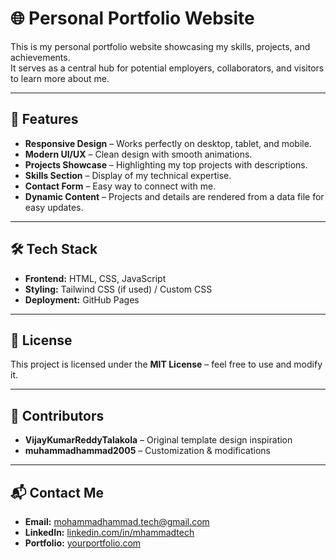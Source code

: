 # 🌐 Personal Portfolio Website

This is my personal portfolio website showcasing my skills, projects, and achievements.  
It serves as a central hub for potential employers, collaborators, and visitors to learn more about me.

---

## 📌 Features

- **Responsive Design** – Works perfectly on desktop, tablet, and mobile.
- **Modern UI/UX** – Clean design with smooth animations.
- **Projects Showcase** – Highlighting my top projects with descriptions.
- **Skills Section** – Display of my technical expertise.
- **Contact Form** – Easy way to connect with me.
- **Dynamic Content** – Projects and details are rendered from a data file for easy updates.

---

## 🛠️ Tech Stack

- **Frontend:** HTML, CSS, JavaScript
- **Styling:** Tailwind CSS (if used) / Custom CSS
- **Deployment:** GitHub Pages

---

## 📜 License

This project is licensed under the **MIT License** – feel free to use and modify it.

---

## 👥 Contributors

- **VijayKumarReddyTalakola** – Original template design inspiration  
- **muhammadhammad2005** – Customization & modifications

---

## 📬 Contact Me

- **Email:** [mohammadhammad.tech@gmail.com](mailto:mohammadhammad.tech@gmail.com)  
- **LinkedIn:** [linkedin.com/in/mhammadtech](https://linkedin.com/in/mhammadtech/)  
- **Portfolio:** [yourportfolio.com](https://yourportfolio.com)